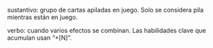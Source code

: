 sustantivo: grupo de cartas apiladas en juego. Solo se considera pila mientras están en juego.

verbo: cuando varios efectos se combinan. Las habilidades clave que acumulan usan “+[N]”.
